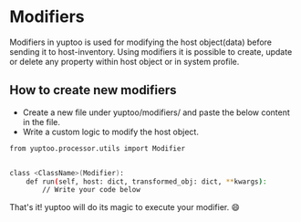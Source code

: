 # Modifiers

Modifiers in yuptoo is used for modifying the host object(data) before sending it to host-inventory. Using modifiers it is possible to create, update or delete any property within host object or in system profile.

## How to create new modifiers

- Create a new file under yuptoo/modifiers/ and paste the below content in the file.
- Write a custom logic to modify the host object. 

```bash
from yuptoo.processor.utils import Modifier


class <ClassName>(Modifier):
    def run(self, host: dict, transformed_obj: dict, **kwargs):
        // Write your code below


```

That's it! yuptoo will do its magic to execute your modifier. :smile:
